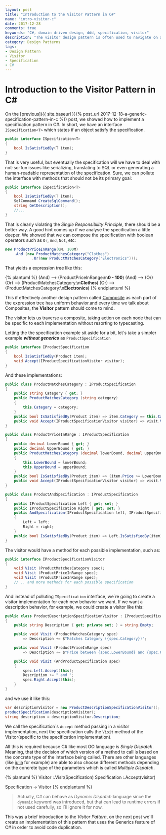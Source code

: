 ```yaml
---
layout: post
title: "Introduction to the Visitor Pattern in C#"
name: "intro-visitor-c"
date: 2017-12-28
comments: true
keywords: "C#, domain driven design, ddd, specification, visitor"
description: "The visitor design pattern is often used to navigate on a composite. While that is true, it also overcomes limitations on single-dispatch languages (like C#/Java)"
category: Design Patterns
tags:
- Design Pattern
- Visitor
- Specification
- C#
---
```


# Introduction to the Visitor Pattern in C#

On the [previous]({{ site.baseurl }}{% post_url 2017-12-18-a-generic-specification-pattern-in-c %}) post, we showed how to implement a specification pattern in C#. In short, we have an interface `ISpecification<T>` which states if an object satisfy the specification.

```csharp
public interface ISpecification<T>
{
    bool IsSatisfiedBy(T item);
}
```

That is very useful, but eventually the specification will we have to deal with not-so-fun issues like serializing, translating to SQL or even generating a human-readable representation of the specification.
Sure, we can pollute the interface with methods that should not be its primary goal:

```csharp
public interface ISpecification<T>
{
    bool IsSatisfiedBy(T item);
    SqlCommand CreateSqlCommand();
    string GetDescription();
    //...
}
``` 

That is clearly violating the *Single Responsibility Principle*, there should be a better way.
A good hint comes up if we analyse the specification a little deeper. We showed that we can compose the specification with boolean operators such as `Or`, `And`, `Not`, etc:

```csharp
new ProductPriceInRange(0M, 100M)
    .And (new ProductMatchesCategory("Clothes")
            .Or(new ProductMatchesCategory("Electronics")));
```

That yields a expression tree like this:

{% plantuml %}
(And) --> (ProductPriceInRange:\n**0 - 100**)
(And) --> (Or)
(Or) --> (ProductMatchesCategory:\n**Clothes**)
(Or) --> (ProductMatchesCategory:\n**Electronics**)
{% endplantuml %}

 This if effectively another design pattern called [Composite](https://en.wikipedia.org/wiki/Composite_pattern) as each part of the expression tree has uniform behavior.and every time we talk about Composites, the **Visitor** pattern should come to mind.

The visitor lets us traverse a composite, taking action on each node that can be specific to each implementation without resorting to typecasting.


Letting the the specification example sit aside for a bit, let´s take a simpler example __*without generics*__ as `ProductSpecification`

```csharp
public interface IProductSpecification
{
    bool IsSatisfiedBy(Product item);
    void Accept(IProductSpecificationVisitor visitor);
}
```

And these implementations:

```csharp
public class ProductMatchesCategory : IProductSpecification
{
    public string Category { get; }
    public ProductMatchesCategory (string category)
    {
        this.Category = category;
    }
    public bool IsSatisfiedBy(Product item) => item.Category == this.Category;
    public void Accept(IProductSpecificationVisitor visitor) => visit.Visit(this);
}

public class ProductPriceInRange : IProductSpecification
{
    public decimal LowerBound { get; }
    public decimal UpperBound { get; }
    public ProductMatchesCategory (decimal lowerBound, decimal upperBound)
    {
        this.LowerBound = lowerBound;
        this.UpperBound = upperBound;
    }
    public bool IsSatisfiedBy(Product item) => (item.Price >= LowerBound) && (item.Price <= UpperBound);
    public void Accept(IProductSpecificationVisitor visitor) => visit.Visit(this);
}

public class ProductAndSpecification : IProductSpecification
{
    public IProductSpecification Left { get; set; }
    public IProductSpecification Right { get; set; }
    public AndSpecification(IProductSpecification left, IProductSpecification right)
    {
        Left = left;
        Right = right;
    }
    public bool IsSatisfiedBy(Product item) => Left.IsSatisfiedBy(item) && Right.IsSatisfiedBy(item);
}
```

The visitor would have a method for each possible implementation, such as:

```csharp
public interface IProductSpecificationVisitor
{
    void Visit (ProductMatchesCategory spec);
    void Visit (ProductPriceInRange spec);
    void Visit (ProductPriceInRange spec);
    // .. and more methods for each possible specification
}
```

And instead of polluting `ISpecification` interface, we´re going to create a visitor implementation for each new behavior we want. If we want a description behavior, for example, we could create a visitor like this:

```csharp
public class ProductDescriptionSpecificationVisitor : IProductSpecificationVisitor
{
    public string Description { get; private set; } = string.Empty;

    public void Visit (ProductMatchesCategory spec) 
        => Description += $"Matches Category ({spec.Category})";

    public void Visit (ProductPriceInRange spec)
        => Description += $"Price between {spec.LowerBound} and {spec.UpperBound}";

    public void Visit (AndProductSpecification spec)
    {
        spec.Left.Accept(this);
        Description += " and ";
        spec.Right.Accept(this);
    }
}
```

and we use it like this:

```csharp
var descriptionVisitor = new ProductDescriptionSpecificationVisitor();
productSpecification(descriptionVisitor);
string description = descriptionVisitor.Description;
```

We call the specification´s `Accept` method passing in a visitor implementation, next the specification calls the `Visit` method of the Visitor(specific to the specification implementation). 

All this is required because C# like most OO language is *Single Dispatch*. Meaning, that the decision of which version of a method to call is based on the concrete type of the interface being called. There are other languages (like [julia](https://docs.julialang.org/en/stable/manual/methods/#man-methods) for example) are able to also choose different methods depending on the concrete type of the parameters which is called *Multiple Dispatch*.

{% plantuml %}
Visitor :.Visit(Specification)
Specification :.Accept(visitor)

Specification -> Visitor
{% endplantuml %}

>Actually, C# can behave as *Dynamic Dispatch* language since the `dynamic` keyword was introduced, but that can lead to runtime errors if not used carefully, so I´ll ignore it for now.


This was a brief introduction to the *Visitor Pattern*, on the next post we´ll create an implementation of this pattern that uses the Generics feature of C# in order to avoid code duplication.
